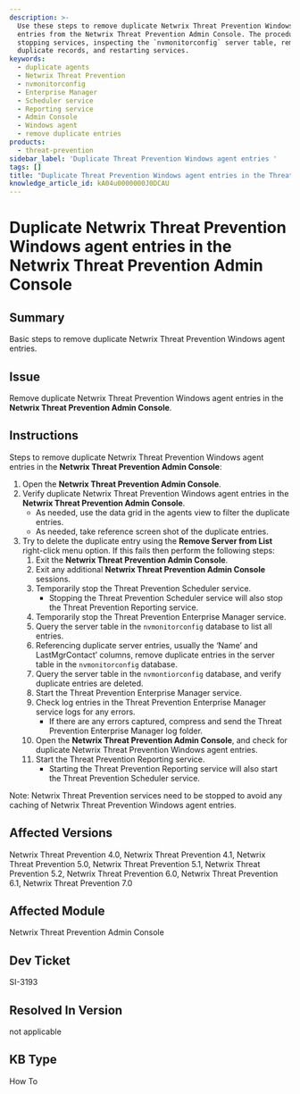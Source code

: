 ```yaml
---
description: >-
  Use these steps to remove duplicate Netwrix Threat Prevention Windows agent
  entries from the Netwrix Threat Prevention Admin Console. The procedure covers
  stopping services, inspecting the `nvmonitorconfig` server table, removing
  duplicate records, and restarting services.
keywords:
  - duplicate agents
  - Netwrix Threat Prevention
  - nvmonitorconfig
  - Enterprise Manager
  - Scheduler service
  - Reporting service
  - Admin Console
  - Windows agent
  - remove duplicate entries
products:
  - threat-prevention
sidebar_label: 'Duplicate Threat Prevention Windows agent entries '
tags: []
title: "Duplicate Threat Prevention Windows agent entries in the Threat Prevention Admin Console"
knowledge_article_id: kA04u0000000J0DCAU
---
```


# Duplicate Netwrix Threat Prevention Windows agent entries in the Netwrix Threat Prevention Admin Console

## Summary
Basic steps to remove duplicate Netwrix Threat Prevention Windows agent entries.

## Issue
Remove duplicate Netwrix Threat Prevention Windows agent entries in the **Netwrix Threat Prevention Admin Console**.

## Instructions
Steps to remove duplicate Netwrix Threat Prevention Windows agent entries in the **Netwrix Threat Prevention Admin Console**:

1. Open the **Netwrix Threat Prevention Admin Console**.
2. Verify duplicate Netwrix Threat Prevention Windows agent entries in the **Netwrix Threat Prevention Admin Console**.
   - As needed, use the data grid in the agents view to filter the duplicate entries.
   - As needed, take reference screen shot of the duplicate entries.
3. Try to delete the duplicate entry using the **Remove Server from List** right-click menu option. If this fails then perform the following steps:
   1. Exit the **Netwrix Threat Prevention Admin Console**.
   2. Exit any additional **Netwrix Threat Prevention Admin Console** sessions.
   3. Temporarily stop the Threat Prevention Scheduler service.
      - Stopping the Threat Prevention Scheduler service will also stop the Threat Prevention Reporting service.
   4. Temporarily stop the Threat Prevention Enterprise Manager service.
   5. Query the server table in the `nvmonitorconfig` database to list all entries.
   6. Referencing duplicate server entries, usually the ‘Name’ and LastMgrContact’ columns, remove duplicate entries in the server table in the `nvmonitorconfig` database.
   7. Query the server table in the `nvmontiorconfig` database, and verify duplicate entries are deleted.
   8. Start the Threat Prevention Enterprise Manager service.
   9. Check log entries in the Threat Prevention Enterprise Manager service logs for any errors.
      - If there are any errors captured, compress and send the Threat Prevention Enterprise Manager log folder.
   10. Open the **Netwrix Threat Prevention Admin Console**, and check for duplicate Netwrix Threat Prevention Windows agent entries.
   11. Start the Threat Prevention Reporting service.
       - Starting the Threat Prevention Reporting service will also start the Threat Prevention Scheduler service.

Note: Netwrix Threat Prevention services need to be stopped to avoid any caching of Netwrix Threat Prevention Windows agent entries.

## Affected Versions
Netwrix Threat Prevention 4.0, Netwrix Threat Prevention 4.1, Netwrix Threat Prevention 5.0, Netwrix Threat Prevention 5.1, Netwrix Threat Prevention 5.2, Netwrix Threat Prevention 6.0, Netwrix Threat Prevention 6.1, Netwrix Threat Prevention 7.0

## Affected Module
Netwrix Threat Prevention Admin Console

## Dev Ticket
SI-3193

## Resolved In Version
not applicable

## KB Type
How To
